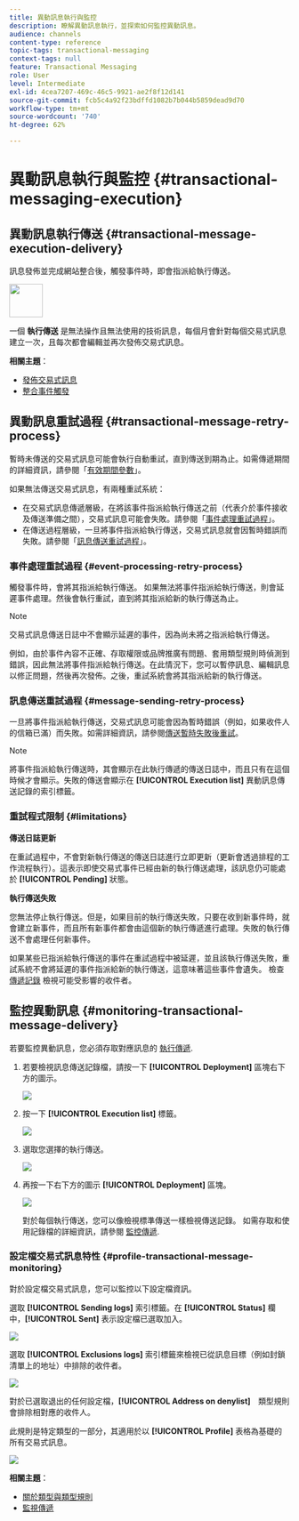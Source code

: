 ```yaml
---
title: 異動訊息執行與監控
description: 瞭解異動訊息執行，並探索如何監控異動訊息。
audience: channels
content-type: reference
topic-tags: transactional-messaging
context-tags: null
feature: Transactional Messaging
role: User
level: Intermediate
exl-id: 4cea7207-469c-46c5-9921-ae2f8f12d141
source-git-commit: fcb5c4a92f23bdffd1082b7b044b5859dead9d70
workflow-type: tm+mt
source-wordcount: '740'
ht-degree: 62%

---
```


# 異動訊息執行與監控 {#transactional-messaging-execution}

## 異動訊息執行傳送 {#transactional-message-execution-delivery}

訊息發佈並完成網站整合後，觸發事件時，即會指派給執行傳送。

<img src="assets/do-not-localize/icon_concepts.svg" width="60px">

一個 **執行傳送** 是無法操作且無法使用的技術訊息，每個月會針對每個交易式訊息建立一次，且每次都會編輯並再次發佈交易式訊息。

**相關主題**：
* [發佈交易式訊息](../../channels/using/publishing-transactional-message.md#publishing-a-transactional-message)
* [整合事件觸發](../../channels/using/getting-started-with-transactional-msg.md#integrate-event-trigger)

## 異動訊息重試過程 {#transactional-message-retry-process}

暫時未傳送的交易式訊息可能會執行自動重試，直到傳送到期為止。如需傳遞期間的詳細資訊，請參閱「[有效期間參數](../../administration/using/configuring-email-channel.md#validity-period-parameters)」。

如果無法傳送交易式訊息，有兩種重試系統：

* 在交易式訊息傳遞層級，在將該事件指派給執行傳送之前（代表介於事件接收及傳送準備之間），交易式訊息可能會失敗。請參閱「[事件處理重試過程](#event-processing-retry-process)」。
* 在傳送過程層級，一旦將事件指派給執行傳送，交易式訊息就會因暫時錯誤而失敗。請參閱「[訊息傳送重試過程](#message-sending-retry-process)」。

### 事件處理重試過程 {#event-processing-retry-process}

觸發事件時，會將其指派給執行傳送。 如果無法將事件指派給執行傳送，則會延遲事件處理。然後會執行重試，直到將其指派給新的執行傳送為止。

>[!NOTE]
>
>交易式訊息傳送日誌中不會顯示延遲的事件，因為尚未將之指派給執行傳送。

例如，由於事件內容不正確、存取權限或品牌推廣有問題、套用類型規則時偵測到錯誤，因此無法將事件指派給執行傳送。在此情況下，您可以暫停訊息、編輯訊息以修正問題，然後再次發佈。之後，重試系統會將其指派給新的執行傳送。

### 訊息傳送重試過程 {#message-sending-retry-process}

一旦將事件指派給執行傳送，交易式訊息可能會因為暫時錯誤（例如，如果收件人的信箱已滿）而失敗。如需詳細資訊，請參閱[傳送暫時失敗後重試](../../sending/using/understanding-delivery-failures.md#retries-after-a-delivery-temporary-failure)。

>[!NOTE]
>
>將事件指派給執行傳送時，其會顯示在此執行傳遞的傳送日誌中，而且只有在這個時候才會顯示。失敗的傳送會顯示在 **[!UICONTROL Execution list]** 異動訊息傳送記錄的索引標籤。

### 重試程式限制 {#limitations}

**傳送日誌更新**

在重試過程中，不會對新執行傳送的傳送日誌進行立即更新（更新會透過排程的工作流程執行）。這表示即使交易式事件已經由新的執行傳送處理，該訊息仍可能處於 **[!UICONTROL Pending]** 狀態。

**執行傳送失敗**

您無法停止執行傳送。但是，如果目前的執行傳送失敗，只要在收到新事件時，就會建立新事件，而且所有新事件都會由這個新的執行傳遞進行處理。失敗的執行傳送不會處理任何新事件。

如果某些已指派給執行傳送的事件在重試過程中被延遲，並且該執行傳送失敗，重試系統不會將延遲的事件指派給新的執行傳送，這意味著這些事件會遺失。 檢查 [傳遞記錄](#monitoring-transactional-message-delivery) 檢視可能受影響的收件者。

## 監控異動訊息 {#monitoring-transactional-message-delivery}

若要監控異動訊息，您必須存取對應訊息的 [執行傳遞](#transactional-message-execution-delivery).

1. 若要檢視訊息傳送記錄檔，請按一下 **[!UICONTROL Deployment]** 區塊右下方的圖示。

   ![](assets/message-center_access_logs.png)

1. 按一下 **[!UICONTROL Execution list]** 標籤。

   ![](assets/message-center_execution_tab.png)

1. 選取您選擇的執行傳送。

   ![](assets/message-center_execution_delivery.png)

1. 再按一下右下方的圖示 **[!UICONTROL Deployment]** 區塊。

   ![](assets/message-center_execution_access_logs.png)

   對於每個執行傳送，您可以像檢視標準傳送一樣檢視傳送記錄。 如需存取和使用記錄檔的詳細資訊，請參閱 [監控傳遞](../../sending/using/monitoring-a-delivery.md).

### 設定檔交易式訊息特性 {#profile-transactional-message-monitoring}

對於設定檔交易式訊息，您可以監控以下設定檔資訊。

選取 **[!UICONTROL Sending logs]** 索引標籤。在 **[!UICONTROL Status]** 欄中，**[!UICONTROL Sent]** 表示設定檔已選取加入。

![](assets/message-center_marketing_sending_logs.png)

選取 **[!UICONTROL Exclusions logs]** 索引標籤來檢視已從訊息目標（例如封鎖清單上的地址）中排除的收件者。

![](assets/message-center_marketing_exclusion_logs.png)

對於已選取退出的任何設定檔，**[!UICONTROL Address on denylist]**　類型規則會排除相對應的收件人。

此規則是特定類型的一部分，其適用於以 **[!UICONTROL Profile]** 表格為基礎的所有交易式訊息。

![](assets/message-center_marketing_typology.png)

**相關主題**：

* [關於類型與類型規則](../../sending/using/about-typology-rules.md)
* [監視傳遞](../../sending/using/monitoring-a-delivery.md)
